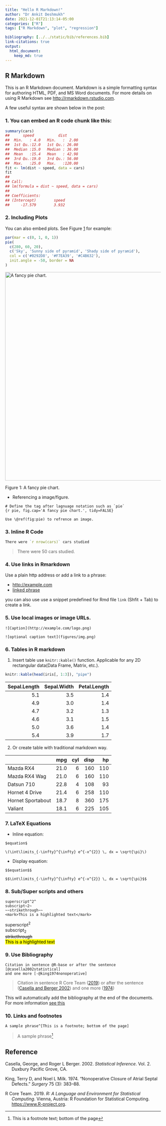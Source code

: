 ```yaml
---
title: "Hello R Markdown!"
author: "Dr Ankit Deshmukh"
date: 2021-12-01T21:13:14-05:00
categories: ["R"]
tags: ["R Markdown", "plot", "regression"]

bibliography: [../../static/bib/references.bib]
link-citations: true
output: 
  html_document:
    keep_md: true
---
```


## R Markdown

This is an R Markdown document. Markdown is a simple formatting syntax for authoring HTML, PDF, and MS Word documents. For more details on using R Markdown see <http://rmarkdown.rstudio.com>.

A few useful syntax are shown below in the post:

### 1. You can embed an R code chunk like this:

``` r
summary(cars)
##      speed           dist       
##  Min.   : 4.0   Min.   :  2.00  
##  1st Qu.:12.0   1st Qu.: 26.00  
##  Median :15.0   Median : 36.00  
##  Mean   :15.4   Mean   : 42.98  
##  3rd Qu.:19.0   3rd Qu.: 56.00  
##  Max.   :25.0   Max.   :120.00
fit <- lm(dist ~ speed, data = cars)
fit
## 
## Call:
## lm(formula = dist ~ speed, data = cars)
## 
## Coefficients:
## (Intercept)        speed  
##     -17.579        3.932
```

### 2. Including Plots

You can also embed plots. See Figure <a href="#fig:pie">1</a> for example:

``` r
par(mar = c(0, 1, 0, 1))
pie(
  c(280, 60, 20),
  c('Sky', 'Sunny side of pyramid', 'Shady side of pyramid'),
  col = c('#0292D8', '#F7EA39', '#C4B632'),
  init.angle = -50, border = NA
)
```

<div class="figure">

<img src="/post/2021-12-01-r-rmarkdown_files/figure-html/pie-1.png" alt="A fancy pie chart." width="672" />
<p class="caption">
Figure 1: A fancy pie chart.
</p>

</div>

-   Referencing a image/figure.

<!-- -->

    # Define the tag after lagnuage notation such as `pie`
    {r pie, fig.cap='A fancy pie chart.', tidy=FALSE}

    Use \@ref(fig:pie) to refrence an image. 

### 3. Inline R Code

``` r
There were `r nrow(cars)` cars studied
```

> There were 50 cars studied.

### 4. Use links in Rmarkdown

Use a plain http address or add a link to a phrase:

-   http://example.com
-   [linked phrase](http://example.com)

you can also use use a snippet predefined for Rmd file `link` (Shfit + Tab) to create a link.

### 5. Use local images or image URLs.

    ![Caption](http://example.com/logo.png)

    ![optional caption text](figures/img.png)

### 6. Tables in R markdown

1.  Insert table use `knitr::kable()` function. Applicable for any 2D rectangular data(Data Frame, Matrix, etc.).

``` r
knitr::kable(head(iris[, 1:3]), "pipe")
```

| Sepal.Length | Sepal.Width | Petal.Length |
|-------------:|------------:|-------------:|
|          5.1 |         3.5 |          1.4 |
|          4.9 |         3.0 |          1.4 |
|          4.7 |         3.2 |          1.3 |
|          4.6 |         3.1 |          1.5 |
|          5.0 |         3.6 |          1.4 |
|          5.4 |         3.9 |          1.7 |

2.  Or create table with traditional markdown way.

|                   |  mpg | cyl | disp |  hp |
|:------------------|-----:|----:|-----:|----:|
| Mazda RX4         | 21.0 |   6 |  160 | 110 |
| Mazda RX4 Wag     | 21.0 |   6 |  160 | 110 |
| Datsun 710        | 22.8 |   4 |  108 |  93 |
| Hornet 4 Drive    | 21.4 |   6 |  258 | 110 |
| Hornet Sportabout | 18.7 |   8 |  360 | 175 |
| Valiant           | 18.1 |   6 |  225 | 105 |

### 7. LaTeX Equations

-   Inline equation:

<!-- -->

    $equation$

`\(\int\limits_{-\infty}^{\infty} e^{-x^{2}} \, dx = \sqrt{\pi}\)`

-   Display equation:

<!-- -->

    $$equation$$

`$$\int\limits_{-\infty}^{\infty} e^{-x^{2}} \, dx = \sqrt{\pi}$$`

### 8. Sub/Super scripts and others

    superscript^2^   
    subscript~2~   
    ~~strikethrough~~
    <mark>This is a highlighted text</mark>

superscript<sup>2</sup>  
subscript<sub>2</sub>  
~~strikethrough~~  
<mark>This is a highlighted text</mark>

### 9. Use Bibliography

    Citation in sentence @R-base or after the sentence [@casella2002statistical] 
    and one more [-@king1974nonoperative]

> Citation in sentence R Core Team ([2019](#ref-R-base)) or after the sentence ([Casella and Berger 2002](#ref-casella2002statistical)) and one more ([1974](#ref-king1974nonoperative))

This will automatically add the bibliography at the end of the documents. For more information [see this](https://www.liechi.org/en/2020/02/a-demo-for-citation-in-blogdown/)

### 10. Links and footnotes

    A sample phrase^[This is a footnote; bottom of the page]

> A sample phrase[^1]

## Reference

<div id="refs" class="references csl-bib-body hanging-indent">

<div id="ref-casella2002statistical" class="csl-entry">

Casella, George, and Roger L Berger. 2002. *Statistical Inference*. Vol. 2. Duxbury Pacific Grove, CA.

</div>

<div id="ref-king1974nonoperative" class="csl-entry">

King, Terry D, and Noel L Milk. 1974. “Nonoperative Closure of Atrial Septal Defects.” *Surgery* 75 (3): 383–88.

</div>

<div id="ref-R-base" class="csl-entry">

R Core Team. 2019. *R: A Language and Environment for Statistical Computing*. Vienna, Austria: R Foundation for Statistical Computing. <https://www.R-project.org>.

</div>

</div>

[^1]: This is a footnote text; bottom of the page
